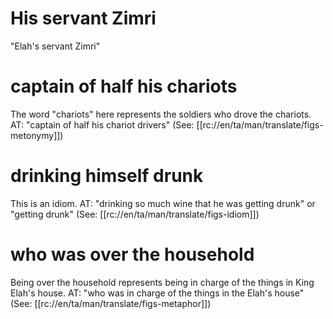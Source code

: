 # His servant Zimri

"Elah's servant Zimri"

# captain of half his chariots

The word "chariots" here represents the soldiers who drove the chariots. AT: "captain of half his chariot drivers" (See: [[rc://en/ta/man/translate/figs-metonymy]])

# drinking himself drunk

This is an idiom. AT: "drinking so much wine that he was getting drunk" or "getting drunk" (See: [[rc://en/ta/man/translate/figs-idiom]])

# who was over the household

Being over the household represents being in charge of the things in King Elah's house. AT: "who was in charge of the things in the Elah's house" (See: [[rc://en/ta/man/translate/figs-metaphor]])

